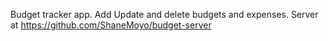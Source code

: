 Budget tracker app. Add Update and delete budgets and expenses. Server at https://github.com/ShaneMoyo/budget-server
